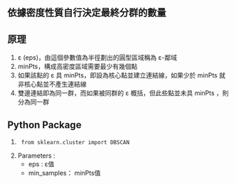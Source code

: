## 依據密度性質自行決定最終分群的數量
## 原理
1. ε (eps)，由這個參數值為半徑劃出的圓型區域稱為 ε-鄰域
2. minPts，構成高密度區域需要最少有幾個點
3. 如果該點的 ε 具 minPts，即設為核心點並建立連結線，如果少於 minPts 就非核心點並不產生連結線
4. 雙邊連結即為同一群，而如果被同群的 ε 概括，但此些點並未具 minPts ，則分為同一群
## Python Package
1.      from sklearn.cluster import DBSCAN
2.  Parameters :
     * eps : ε值
     * min_samples： minPts值
